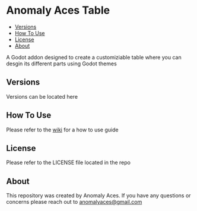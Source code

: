 

# Anomaly Aces Table <!-- omit in toc -->

- [Versions](#versions)
- [How To Use](#how-to-use)
- [License](#license)
- [About](#about)


A Godot addon designed to create a customiziable table where you can desgin its different parts using Godot themes


## Versions

Versions can be located here

## How To Use
Please refer to the [wiki](https://github.com/AnomalyAces/AnomalyAcesTable/wiki/User-Guide) for a how to use guide

## License
Please refer to the LICENSE file located in the repo

## About
This repository was created by Anomaly Aces. If you have any questions or concerns please reach out to anomalyaces@gmail.com
